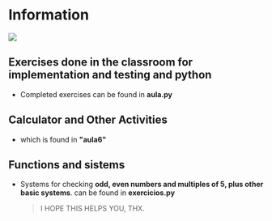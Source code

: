 # Information 

<p align="corner">
  <a href="https://skillicons.dev">
    <img src="https://skillicons.dev/icons?i=py" />
  </a>
</p>

## Exercises done in the classroom for implementation and testing and python
- Completed exercises can be found in **aula.py**
## Calculator and Other Activities 
- which is found in **"aula6"**
## Functions and sistems
- Systems for checking **odd, even numbers and multiples of 5, plus other basic systems**. can be found in **exercicios.py**

   >I HOPE THIS HELPS YOU, THX.
